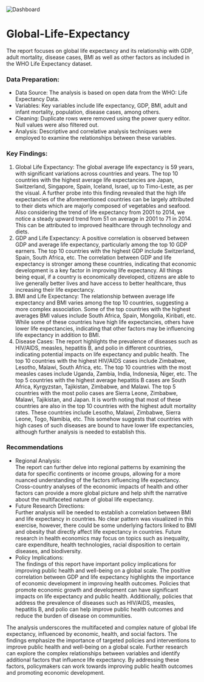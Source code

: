 ![Dashboard](https://github.com/joelkaku/Global-Life-Expectancy/assets/131392907/df928bd8-871d-41e2-a036-8a018c8e4661)

# Global-Life-Expectancy
The report focuses on global life expectancy and its relationship with GDP, adult mortality, disease cases, BMI as well as other factors as included in the WHO Life Expectancy dataset.  

### Data Preparation:
- Data Source: The analysis is based on open data from the WHO: Life Expectancy Data.
- Variables: Key variables include life expectancy, GDP, BMI, adult and infant mortality, population, disease cases, among others.
- Cleaning: Duplicate rows were removed using the power query editor. Null values were also filtered out.
- Analysis: Descriptive and correlative analysis techniques were employed to examine the relationships between these variables.

### Key Findings:
1.	Global Life Expectancy: The global average life expectancy is 59 years, with significant variations across countries and years. The top 10 countries with the highest average life expectancies are Japan, Switzerland, Singapore, Spain, Iceland, Israel, up to Timo-Leste, as per the visual. A further probe into this finding revealed that the high life expectancies of the aforementioned countries can be largely attributed to their diets which are majorly composed of vegetables and seafood. Also considering the trend of life expectancy from 2001 to 2014, we notice a steady upward trend from 51 on average in 2001 to 71 in 2014. This can be attributed to improved healthcare through technology and diets.
2.	GDP and Life Expectancy: A positive correlation is observed between GDP and average life expectancy, particularly among the top 10 GDP earners. The top 10 countries with the highest GDP include Switzerland, Spain, South Africa, etc. The correlation between GDP and life expectancy is stronger among these countries, indicating that economic development is a key factor in improving life expectancy. All things being equal, if a country is economically developed, citizens are able to live generally better lives and have access to better healthcare, thus increasing their life expectancy.
3.	BMI and Life Expectancy: The relationship between average life expectancy and BMI varies among the top 10 countries, suggesting a more complex association. Some of the top countries with the highest averages BMI values include South Africa, Spain, Mongolia, Kiribati, etc. While some of these countries have high life expectancies, others have lower life expectancies, indicating that other factors may be influencing life expectancy in addition to BMI.
4.	Disease Cases: The report highlights the prevalence of diseases such as HIV/AIDS, measles, hepatitis B, and polio in different countries, indicating potential impacts on life expectancy and public health. The top 10 countries with the highest HIV/AIDS cases include Zimbabwe, Lesotho, Malawi, South Africa, etc. The top 10 countries with the most measles cases include Uganda, Zambia, India, Indonesia, Niger, etc. The top 5 countries with the highest average hepatitis B cases are South Africa, Kyrgyzstan, Tajikistan, Zimbabwe, and Malawi. The top 5 countries with the most polio cases are Sierra Leone, Zimbabwe, Malawi, Tajikistan, and Japan. It is worth noting that most of these countries are also in the top 10 countries with the highest adult mortality rates. These countries include Lesotho, Malawi, Zimbabwe, Sierra Leone, Togo, Namibia, etc. This somehow suggests that countries with high cases of such diseases are bound to have lower life expectancies, although further analysis is needed to establish this.

### Recommendations
- Regional Analysis:  
The report can further delve into regional patterns by examining the data for specific continents or income groups, allowing for a more nuanced understanding of the factors influencing life expectancy. Cross-country analyses of the economic impacts of health and other factors can provide a more global picture and help shift the narrative about the multifaceted nature of global life expectancy.
- Future Research Directions:  
Further analysis will be needed to establish a correlation between BMI and life expectancy in countries. No clear pattern was visualized in this exercise, however, there could be some underlying factors linked to BMI and obesity that directly affect life expectancy in countries. Future research in health economics may focus on topics such as inequality, care expenditure, health technologies, racial disposition to certain diseases, and biodiversity. 
- Policy Implications:  
The findings of this report have important policy implications for improving public health and well-being on a global scale. The positive correlation between GDP and life expectancy highlights the importance of economic development in improving health outcomes. Policies that promote economic growth and development can have significant impacts on life expectancy and public health. Additionally, policies that address the prevalence of diseases such as HIV/AIDS, measles, hepatitis B, and polio can help improve public health outcomes and reduce the burden of disease on communities.  


The analysis underscores the multifaceted and complex nature of global life expectancy, influenced by economic, health, and social factors. The findings emphasize the importance of targeted policies and interventions to improve public health and well-being on a global scale. Further research can explore the complex relationships between variables and identify additional factors that influence life expectancy. By addressing these factors, policymakers can work towards improving public health outcomes and promoting economic development.

